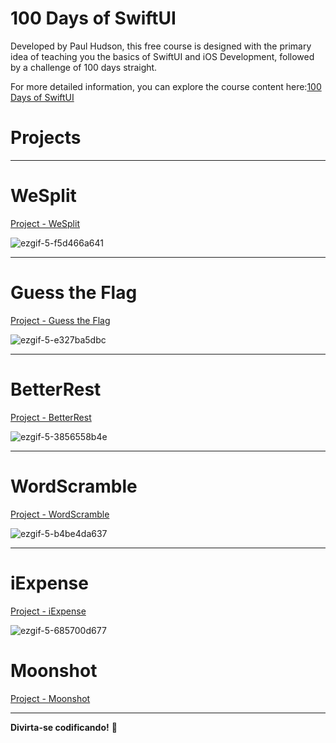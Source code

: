 # 100 Days of SwiftUI
Developed by Paul Hudson, this free course is designed with the primary idea of teaching you the basics of SwiftUI and iOS Development, followed by a challenge of 100 days straight.

For more detailed information, you can explore the course content here:[100 Days of SwiftUI](https://www.hackingwithswift.com/100/swiftui)

# Projects 
---
# WeSplit 

[Project - WeSplit](https://github.com/eziors/100DaysOfSwiftUI/tree/main/Project%20One%20WeSplit)

![ezgif-5-f5d466a641](https://github.com/eziors/100DaysOfSwiftUI/assets/92947916/8fa4d80e-478d-47a1-9f59-51a0bd8b3d71)

---
# Guess the Flag
[Project - Guess the Flag](https://github.com/eziors/100DaysOfSwiftUI/tree/main/Projetct%20Two%20-%20Guess%20the%20Flag/Guess%20the%20Flag)

![ezgif-5-e327ba5dbc](https://github.com/eziors/100DaysOfSwiftUI/assets/92947916/85bc2d9d-acba-4f64-8abe-4306049c71bf)



---
# BetterRest
[Project - BetterRest](https://github.com/eziors/100DaysOfSwiftUI/tree/main/BetterRest/BetterRest/BetterRest)

![ezgif-5-3856558b4e](https://github.com/eziors/100DaysOfSwiftUI/assets/92947916/6969d482-4ae5-4966-9f92-914ff2f975db)


---
# WordScramble
[Project - WordScramble](https://github.com/eziors/100DaysOfSwiftUI/tree/main/WordScramble/WordScramble)

![ezgif-5-b4be4da637](https://github.com/eziors/100DaysOfSwiftUI/assets/92947916/e901b7b1-432e-41bb-af36-d927559f0c31)

---
# iExpense
[Project - iExpense](https://github.com/eziors/100DaysOfSwiftUI/tree/main/iExpense/iExpense)

![ezgif-5-685700d677](https://github.com/eziors/100DaysOfSwiftUI/assets/92947916/104af53d-b7de-4e2f-a736-09b8c323f1fb)

# Moonshot
[Project - Moonshot](https://github.com/eziors/100DaysOfSwiftUI/tree/main/Moonshot)



---

**Divirta-se codificando!** 🚀
